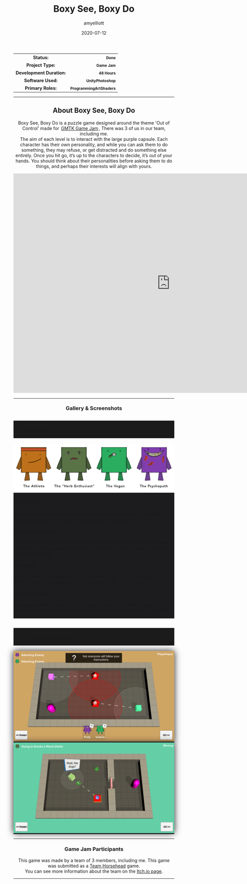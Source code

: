 ﻿---
layout: post
title:  "Boxy See, Boxy Do"
type: "Game Development Blog"
color: "background-color: seagreen"
summary: "Boxy See, Boxy Do is a puzzle game designed around the theme 'Out of Control'. <small>(GMTK Game Jam 2020)</small>"
author: amyelliott
date: '2020-07-12'
category: ['game-development', 'game-jam', 'unity']
thumbnail: /assets/img/posts/BoxySee/cover.png
keywords: teamwork, gamejam, puzzles, action
permalink: /games/boxy-see-boxy-do/
usemathjax: true
genre: ['Teamwork', 'Puzzles', 'Strategy']
browser_playable: true
hidden: true
---

<!--- ------------------ -->
<!--- Status of the game -->
<!--- ------------------ -->
<div class="table-mobile">
    <table>
        <tr>
            <th style="border: 0px !important">Status:</th>
            <th style="text-align:right; border: 0px !important"><small class="btn btn-col status-button">Done</small></th>
        </tr>
        <tr>
            <th style="border: 0px !important">Project Type:</th> 
            <th style="text-align:right; border: 0px !important"><small class="btn btn-col status-button">Game Jam</small></th>
        </tr>
        <tr>
            <th style="border: 0px !important">Development Duration:</th>
            <th style="text-align:right; border: 0px !important"><small class="btn btn-col status-button">48 Hours</small></th>
        </tr>
        <tr>
            <th style="border: 0px !important">Software Used:</th>
            <th style="text-align:right; border: 0px !important"><small class="btn btn-col status-button">Unity</small><small class="btn btn-col status-button">Photoshop</small></th>
        </tr>
        <tr>
            <th style="border: 0px !important">Primary Roles:</th>
            <th style="text-align:right; border: 0px !important"><small class="btn btn-col status-button">Programming</small><small class="btn btn-col status-button">Art</small><small class="btn btn-col status-button">Shaders</small></th>
        </tr>
    </table>
</div>

<hr>
<!--- ---------------------------- -->
<!--- Main description of the game -->
<!--- ---------------------------- -->
<div class = "card">
    <h2 style="text-align: center;">About Boxy See, Boxy Do</h2>
    <p style="text-align: center;">Boxy See, Boxy Do is a puzzle game designed around the theme 'Out of Control' made for <a href="https://itch.io/jam/gmtk-2020" target="_blank" style="padding: 2px">GMTK Game Jam</a>, There was 3 of us in our team, including me. <br /> The aim of each level is to interact with the large purple capsule. Each character has their own personality, and while you can ask them to do something, they may refuse, or get distracted and do something else entirely. Once you hit go, it’s up to the characters to decide, it’s out of your hands. You should think about their personalities before asking them to do things, and perhaps their interests will align with yours.</p>
</div>

<!--- ------------------------------------ -->
<!--- Embed or Youtube Footage of the game -->
<!--- ------------------------------------ -->
<div style="text-align: center;"><iframe frameborder="0" src="https://itch.io/embed-upload/2476334?color=333333" allowfullscreen="" width="980" height="688"><a href="https://horsehead.itch.io/boxy-see-boxy-do">Play Boxy see, Boxy do on itch.io</a></iframe></div>

<hr>
<!--- ------------------------------------ -->
<!--- Gallery and screenshots for the game -->
<!--- ------------------------------------ -->
<h3 style="text-align:center; margin-top: 20px; margin-bottom: 20px">Gallery & Screenshots</h3>
<div class="panel-heading active" role="tab" id="headingOne">
    <h2 class="panel-title" style="word-wrap: normal; padding: 15px; background-color: #1b1b1b">
    <a role="button" data-toggle="collapse" data-parent="#accordion" href="#collapseChar" aria-expanded="true" aria-controls="collapseChar" style="font-size: 18px; padding: 0px !important">
        Characters
    </a>
    </h2>                                
</div>
<div id="collapseChar" class="panel-collapse collapse" role="tabpanel" aria-labelledby="headingOne">
    <div class="panel-body">
        <div class = "widcard" style="background-color: #1c1c1e; margin-bottom: 0px !important">
            <img src="/assets/img/posts/BoxySee/3.png" style="max-width: -webkit-fill-available; box-shadow: 0px 0px 20px #202022 padding-bottom: 5px;">
            <h4>The Athlete</h4>
            <p>Spent so long training his body, but not enough time training his mind. Very easily distracted, if he can see a button, he will press it.</p>
            <h4>The Herb Enthusiast</h4>
            <p>He’ll tell you that his interests are strictly medicinal, but he’s not particularly convincing. Has an antisocial habit of filling the air with smoke so thick you can’t see anything.</p>
            <h4>The Vegan</h4>
            <p>Will eat pretty much any kind of plant, but refuses to hurt animals. Unfortunately, this does not stop the animals from hurting her.</p>
            <h4>The Psychopath</h4>
            <p>Sometimes what you need to solve your problems is a blunt object. And sometimes you need a gun and an empathy disorder. Polly won’t be much use in doing what you ask, unless what you’re asking is killing.</p>
        </div>
    </div>
</div>
<div class="panel-heading active" role="tab" id="headingTwo">
    <h2 class="panel-title" style="word-wrap: normal; padding: 15px; background-color: #1b1b1b">
    <a role="button" data-toggle="collapse" data-parent="#accordion" href="#collapseGall" aria-expanded="true" aria-controls="collapseGall" style="font-size: 18px; padding: 0px !important">
        Gameplay Screenshots
    </a>
    </h2>                                
</div>
<div id="collapseGall" class="panel-collapse collapse" role="tabpanel" aria-labelledby="headingTwo">
    <div class="panel-body">
        <div class = "widcard" style="background-color: #1c1c1e; margin-bottom: 0px !important">
            <img src="/assets/img/posts/BoxySee/1.png" style="max-width: -webkit-fill-available; box-shadow: 0px 0px 20px #202022;">
        </div>
        <div class = "widcard" style="background-color: #1c1c1e; margin-bottom: 0px !important">
            <img src="/assets/img/posts/BoxySee/2.png" style="max-width: -webkit-fill-available; box-shadow: 0px 0px 20px #202022;">
        </div>
    </div>
</div>

<hr>

<!--- ------- -->
<!--- Credits -->
<!--- ------- -->
<h3 style="text-align:center">Game Jam Participants</h3>
<p style="text-align:center">This game was made by a team of 3 members, including me. This game was submitted as a <a class = "a-text" href="/blog/authors/teamhorsehead" target="_blank">Team Horsehead</a> game. <br /> You can see more information about the team on the <a class = "a-text" href="https://horsehead.itch.io/boxy-see-boxy-do" target="_blank">Itch.io page</a>.</p> 

<hr>

